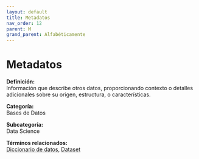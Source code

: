 ```yaml
---
layout: default
title: Metadatos
nav_order: 12
parent: M
grand_parent: Alfabéticamente
---
```


# Metadatos

**Definición:**  
Información que describe otros datos, proporcionando contexto o detalles adicionales sobre su origen, estructura, o características.

**Categoría:**  
Bases de Datos  

**Subcategoría:**  
Data Science

**Términos relacionados:**  
[Diccionario de datos](https://maleniski.github.io/diccionario-angl-tec-mx/docs/alfabeticamente/D/diccionario-de-datos.html), [Dataset](https://maleniski.github.io/diccionario-angl-tec-mx/docs/alfabeticamente/D/dataset.html)
